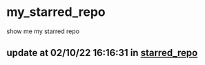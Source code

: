 # my_starred_repo
show me my starred repo

update at 02/10/22 16:16:31 in [starred_repo](./index.html)
---

